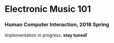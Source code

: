# Electronic Music 101
### Human Computer Interaction, 2018 Spring

Implementation in progress. **stay tuned!**
